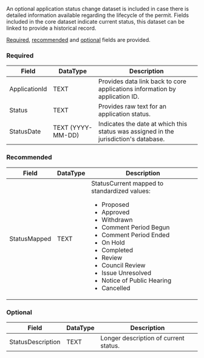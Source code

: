 An optional application status change dataset is included in case there is detailed information available regarding the lifecycle of the permit. Fields included in the core dataset indicate current status, this dataset can be linked to provide a historical record.

[Required](#required), [recommended](#recommended) and [optional](#optional) fields are provided.

### Required

Field          | DataType          | Description
---------------|-------------------|------------
ApplicationId  | TEXT              | Provides data link back to core applications information by application ID.
Status         | TEXT              | Provides raw text for an application status.
StatusDate     | TEXT (YYYY-MM-DD) | Indicates the date at which this status was assigned in the jurisdiction's database.

### Recommended

Field          | DataType | Description
---------------|----------|------------
StatusMapped   | TEXT     | StatusCurrent mapped to standardized values: <ul><li>Proposed</li><li>Approved</li><li>Withdrawn</li><li>Comment Period Begun</li><li>Comment Period Ended</li><li>On Hold</li><li>Completed</li><li>Review</li><li>Council Review</li><li>Issue Unresolved</li><li>Notice of Public Hearing</li><li>Cancelled</li></ul>

### Optional

Field             | DataType | Description
------------------|----------|------------
StatusDescription | TEXT     | Longer description of current status.
